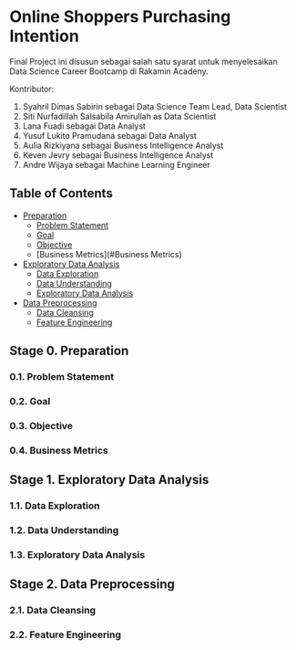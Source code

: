 # Online Shoppers Purchasing Intention
Final Project ini disusun sebagai salah satu syarat untuk menyelesaikan Data Science Career Bootcamp di Rakamin Acadeny.

Kontributor:
1. Syahril Dimas Sabirin sebagai Data Science Team Lead, Data Scientist
2. Siti Nurfadillah Salsabila Amirullah as Data Scientist
3. Lana Fuadi sebagai Data Analyst
4. Yusuf Lukito Pramudana sebagai Data Analyst
5. Aulia Rizkiyana sebagai Business Intelligence Analyst
6. Keven Jevry sebagai Business Intelligence Analyst
7. Andre Wijaya sebagai Machine Learning Engineer

## Table of Contents
* [Preparation](#Preparation)
    * [Problem Statement](#Problem-Statement)
    * [Goal](#Goal)
    * [Objective](#Objective)
    * [Business Metrics](#Business Metrics)
* [Exploratory Data Analysis](#Exploratory-Data-Analysis)
    * [Data Exploration](#Data-Exploration)
    * [Data Understanding](#Data-Understanding)
    * [Exploratory Data Analysis](#Exploratory-Data-Analysis)    
* [Data Preprocessing](#Data-Preprocessing)
    * [Data Cleansing](#Data-Cleansing)
    * [Feature Engineering](#Feature-Engineering)

## Stage 0. Preparation

### 0.1. Problem Statement

### 0.2. Goal

### 0.3. Objective

### 0.4. Business Metrics

## Stage 1. Exploratory Data Analysis

### 1.1. Data Exploration

### 1.2. Data Understanding

### 1.3. Exploratory Data Analysis

## Stage 2. Data Preprocessing

### 2.1. Data Cleansing

### 2.2. Feature Engineering
